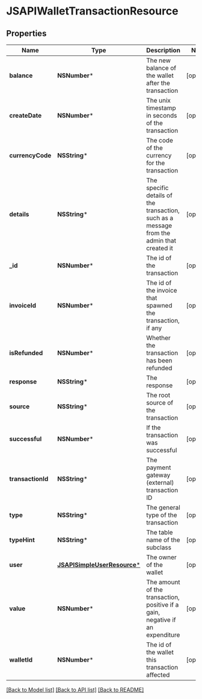 # JSAPIWalletTransactionResource

## Properties
Name | Type | Description | Notes
------------ | ------------- | ------------- | -------------
**balance** | **NSNumber*** | The new balance of the wallet after the transaction | [optional] 
**createDate** | **NSNumber*** | The unix timestamp in seconds of the transaction | [optional] 
**currencyCode** | **NSString*** | The code of the currency for the transaction | [optional] 
**details** | **NSString*** | The specific details of the transaction, such as a message from the admin that created it | [optional] 
**_id** | **NSNumber*** | The id of the transaction | [optional] 
**invoiceId** | **NSNumber*** | The id of the invoice that spawned the transaction, if any | [optional] 
**isRefunded** | **NSNumber*** | Whether the transaction has been refunded | [optional] 
**response** | **NSString*** | The response | [optional] 
**source** | **NSString*** | The root source of the transaction | [optional] 
**successful** | **NSNumber*** | If the transaction was successful | [optional] 
**transactionId** | **NSString*** | The payment gateway (external) transaction ID | [optional] 
**type** | **NSString*** | The general type of the transaction | [optional] 
**typeHint** | **NSString*** | The table name of the subclass | [optional] 
**user** | [**JSAPISimpleUserResource***](JSAPISimpleUserResource.md) | The owner of the wallet | [optional] 
**value** | **NSNumber*** | The amount of the transaction, positive if a gain, negative if an expenditure | [optional] 
**walletId** | **NSNumber*** | The id of the wallet this transaction affected | [optional] 

[[Back to Model list]](../README.md#documentation-for-models) [[Back to API list]](../README.md#documentation-for-api-endpoints) [[Back to README]](../README.md)


